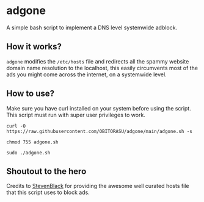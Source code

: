 # adgone
A simple bash script to implement a DNS level systemwide adblock.

## How it works?
```adgone``` modifies the ```/etc/hosts``` file and redirects all the spammy website domain name resolution to the localhost, this easily circumvents most of the ads you might come across the internet, on a systemwide level.

## How to use?
Make sure you have curl installed on your system before using the script.
This script must run with super user privileges to work.

```
curl -O https://raw.githubusercontent.com/OBITORASU/adgone/main/adgone.sh -s

chmod 755 adgone.sh

sudo ./adgone.sh 
```
## Shoutout to the hero

Credits to [StevenBlack](https://github.com/StevenBlack/hosts) for providing the awesome well curated hosts file that this script uses to block ads.
